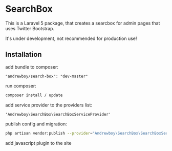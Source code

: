 # SearchBox

This is a Laravel 5 package, that creates a searcbox for admin pages that uses Twitter Bootstrap. 

It's under development, not recommended for production use!

## Installation

add bundle to composer: 

```
"andrewboy/search-box": "dev-master"
```

run composer: 

```bash
composer install / update
```

add service provider to the providers list: 

```
'Andrewboy\SearchBox\SearchBoxServiceProvider'
```

publish config and migration: 

```bash
php artisan vendor:publish --provider="Andrewboy\SearchBox\SearchBoxServiceProvider"
```

add javascript plugin to the site

```bash

```